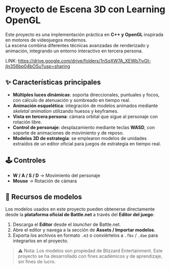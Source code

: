 # Proyecto de Escena 3D con Learning OpenGL

Este proyecto es una implementación práctica en **C++ y OpenGL** inspirada en motores de videojuegos modernos.  
La escena combina diferentes técnicas avanzadas de renderizado y animación, integrando un entorno interactivo en tercera persona.

LINK: https://drive.google.com/drive/folders/1nSqXW7A_XEWb7iyGt-jln356bp04bOSu?usp=sharing

## ✨ Características principales

- **Múltiples luces dinámicas**: soporta direccionales, puntuales y focos, con cálculo de atenuación y sombreado en tiempo real.  
- **Animación esquelética**: integración de modelos animados mediante *skeletal animation* utilizando huesos y keyframes.  
- **Vista en tercera persona**: cámara orbital que sigue al personaje con rotación libre.  
- **Control de personaje**: desplazamiento mediante teclas **WASD**, con soporte de animaciones de movimiento y de reposo.  
- **Modelos 3D de estrategia**: se emplearon modelos de unidades extraídos de un editor oficial para juegos de estrategia en tiempo real.

## 🕹️ Controles

- **W / A / S / D** → Movimiento del personaje  
- **Mouse** → Rotación de cámara  

## 📂 Recursos de modelos

Los modelos usados en este proyecto pueden obtenerse directamente desde la **plataforma oficial de Battle.net** a través del **Editor del juego**:  

1. Descarga el **Editor** desde el *launcher* de Battle.net.  
2. Abre el editor y navega a la sección de **Assets / Importar modelos**.  
3. Exporta los archivos en formato `.m3` o conviértelos a `.fbx` / `.dae` para integrarlos en el proyecto.  

> ⚠️ Nota: Los modelos son propiedad de Blizzard Entertainment. Este proyecto se ha desarrollado con fines académicos y de aprendizaje, sin fines de lucro.  
